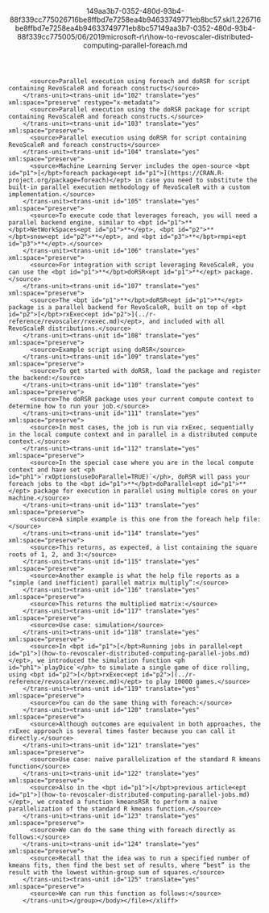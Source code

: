 <?xml version="1.0"?><xliff version="1.2" xmlns="urn:oasis:names:tc:xliff:document:1.2" xmlns:xsi="http://www.w3.org/2001/XMLSchema-instance" xsi:schemaLocation="urn:oasis:names:tc:xliff:document:1.2 xliff-core-1.2-transitional.xsd"><file datatype="xml" original="how-to-revoscaler-distributed-computing-parallel-foreach.md" source-language="en-US" target-language="en-US"><header><tool tool-id="mdxliff" tool-name="mdxliff" tool-version="1.0-1931010" tool-company="Microsoft" /><xliffext:skl_file_name xmlns:xliffext="urn:microsoft:content:schema:xliffextensions">149aa3b7-0352-480d-93b4-88f339cc775026716be8ffbd7e7258ea4b94633749771eb8bc57.skl</xliffext:skl_file_name><xliffext:version xmlns:xliffext="urn:microsoft:content:schema:xliffextensions">1.2</xliffext:version><xliffext:ms.openlocfilehash xmlns:xliffext="urn:microsoft:content:schema:xliffextensions">26716be8ffbd7e7258ea4b94633749771eb8bc57</xliffext:ms.openlocfilehash><xliffext:ms.sourcegitcommit xmlns:xliffext="urn:microsoft:content:schema:xliffextensions">149aa3b7-0352-480d-93b4-88f339cc7750</xliffext:ms.sourcegitcommit><xliffext:ms.lasthandoff xmlns:xliffext="urn:microsoft:content:schema:xliffextensions">05/06/2019</xliffext:ms.lasthandoff><xliffext:ms.openlocfilepath xmlns:xliffext="urn:microsoft:content:schema:xliffextensions">microsoft-r\r\how-to-revoscaler-distributed-computing-parallel-foreach.md</xliffext:ms.openlocfilepath></header><body><group id="content" extype="content"><trans-unit id="101" translate="yes" xml:space="preserve" restype="x-metadata">
          <source>Parallel execution using foreach and doRSR for script containing RevoScaleR and foreach constructs</source>
        </trans-unit><trans-unit id="102" translate="yes" xml:space="preserve" restype="x-metadata">
          <source>Parallel execution using the doRSR package for script containing RevoScaleR and foreach constructs.</source>
        </trans-unit><trans-unit id="103" translate="yes" xml:space="preserve">
          <source>Parallel execution using doRSR for script containing RevoScaleR and foreach constructs</source>
        </trans-unit><trans-unit id="104" translate="yes" xml:space="preserve">
          <source>Machine Learning Server includes the open-source <bpt id="p1">[</bpt>foreach package<ept id="p1">](https://CRAN.R-project.org/package=foreach)</ept> in case you need to substitute the built-in parallel execution methodology of RevoScaleR with a custom implementation.</source>
        </trans-unit><trans-unit id="105" translate="yes" xml:space="preserve">
          <source>To execute code that leverages foreach, you will need a parallel backend engine, similar to <bpt id="p1">**</bpt>NetWorkSpaces<ept id="p1">**</ept>, <bpt id="p2">**</bpt>snow<ept id="p2">**</ept>, and <bpt id="p3">**</bpt>rmpi<ept id="p3">**</ept>.</source>
        </trans-unit><trans-unit id="106" translate="yes" xml:space="preserve">
          <source>For integration with script leveraging RevoScaleR, you can use the <bpt id="p1">**</bpt>doRSR<ept id="p1">**</ept> package.</source>
        </trans-unit><trans-unit id="107" translate="yes" xml:space="preserve">
          <source>The <bpt id="p1">**</bpt>doRSR<ept id="p1">**</ept> package is a parallel backend for RevoScaleR, built on top of <bpt id="p2">[</bpt>rxExec<ept id="p2">](../r-reference/revoscaler/rxexec.md)</ept>, and included with all RevoScaleR distributions.</source>
        </trans-unit><trans-unit id="108" translate="yes" xml:space="preserve">
          <source>Example script using doRSR</source>
        </trans-unit><trans-unit id="109" translate="yes" xml:space="preserve">
          <source>To get started with doRSR, load the package and register the backend:</source>
        </trans-unit><trans-unit id="110" translate="yes" xml:space="preserve">
          <source>The doRSR package uses your current compute context to determine how to run your job.</source>
        </trans-unit><trans-unit id="111" translate="yes" xml:space="preserve">
          <source>In most cases, the job is run via rxExec, sequentially in the local compute context and in parallel in a distributed compute context.</source>
        </trans-unit><trans-unit id="112" translate="yes" xml:space="preserve">
          <source>In the special case where you are in the local compute context and have set <ph id="ph1">`rxOptions(useDoParallel=TRUE)`</ph>, doRSR will pass your foreach jobs to the <bpt id="p1">**</bpt>doParallel<ept id="p1">**</ept> package for execution in parallel using multiple cores on your machine.</source>
        </trans-unit><trans-unit id="113" translate="yes" xml:space="preserve">
          <source>A simple example is this one from the foreach help file:</source>
        </trans-unit><trans-unit id="114" translate="yes" xml:space="preserve">
          <source>This returns, as expected, a list containing the square roots of 1, 2, and 3:</source>
        </trans-unit><trans-unit id="115" translate="yes" xml:space="preserve">
          <source>Another example is what the help file reports as a “simple (and inefficient) parallel matrix multiply”:</source>
        </trans-unit><trans-unit id="116" translate="yes" xml:space="preserve">
          <source>This returns the multiplied matrix:</source>
        </trans-unit><trans-unit id="117" translate="yes" xml:space="preserve">
          <source>Use case: simulation</source>
        </trans-unit><trans-unit id="118" translate="yes" xml:space="preserve">
          <source>In <bpt id="p1">[</bpt>Running jobs in parallel<ept id="p1">](how-to-revoscaler-distributed-computing-parallel-jobs.md)</ept>, we introduced the simulation function <ph id="ph1">`playDice`</ph> to simulate a single game of dice rolling, using <bpt id="p2">[</bpt>rxExec<ept id="p2">](../r-reference/revoscaler/rxexec.md)</ept> to play 10000 games.</source>
        </trans-unit><trans-unit id="119" translate="yes" xml:space="preserve">
          <source>You can do the same thing with foreach:</source>
        </trans-unit><trans-unit id="120" translate="yes" xml:space="preserve">
          <source>Although outcomes are equivalent in both approaches, the rxExec approach is several times faster because you can call it directly.</source>
        </trans-unit><trans-unit id="121" translate="yes" xml:space="preserve">
          <source>Use case: naïve parallelization of the standard R kmeans function</source>
        </trans-unit><trans-unit id="122" translate="yes" xml:space="preserve">
          <source>Also in the <bpt id="p1">[</bpt>previous article<ept id="p1">](how-to-revoscaler-distributed-computing-parallel-jobs.md)</ept>, we created a function kmeansRSR to perform a naïve parallelization of the standard R kmeans function.</source>
        </trans-unit><trans-unit id="123" translate="yes" xml:space="preserve">
          <source>We can do the same thing with foreach directly as follows:</source>
        </trans-unit><trans-unit id="124" translate="yes" xml:space="preserve">
          <source>Recall that the idea was to run a specified number of kmeans fits, then find the best set of results, where “best” is the result with the lowest within-group sum of squares.</source>
        </trans-unit><trans-unit id="125" translate="yes" xml:space="preserve">
          <source>We can run this function as follows:</source>
        </trans-unit></group></body></file></xliff>